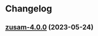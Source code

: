 # Changelog



## [zusam-4.0.0](https://github.com/truecharts/charts/compare/zusam-3.0.9...zusam-4.0.0) (2023-05-24)

